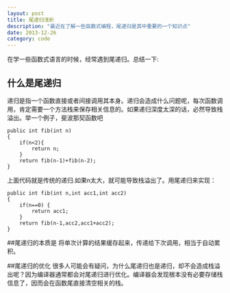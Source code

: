 ```yaml
---
layout: post
title: 尾递归浅析
description: "最近在了解一些函数式编程，尾递归是其中重要的一个知识点"
date: 2013-12-26
category: code
---
```


在学一些函数式语言的时候，经常遇到尾递归。总结一下:  

## 什么是尾递归
递归是指一个函数直接或者间接调用其本身。递归会造成什么问题呢，每次函数调用，肯定需要一个方法栈来保存相关信息的。如果递归深度太深的话，必然导致栈溢出。举一个例子，斐波那契函数吧

```
public int fib(int n)
{
	if(n<2){
		return n;
	}
	return fib(n-1)+fib(n-2);
}
```

上面代码就是传统的递归.如果n太大，就可能导致栈溢出了。用尾递归来实现：

```
public int fib(int n,int acc1,int acc2)
{
	if(n==0) {
		return acc1;
	}
	return fib(n-1,acc2,acc1+acc2);
}
```

##尾递归的本质是
将单次计算的结果缓存起来，传递给下次调用，相当于自动累积。

##尾递归的优化
很多人可能会有疑问，为什么尾递归也是递归，却不会造成栈溢出呢？因为编译器通常都会对尾递归进行优化。编译器会发现根本没有必要存储栈信息了，因而会在函数尾直接清空相关的栈。
